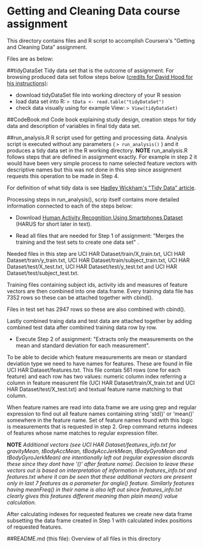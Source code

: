 # Getting and Cleaning Data course assignment

This directory contains files and R script to accomplish Coursera's "Getting and Cleaning Data" assignment. 

Files are as below:

##tidyDataSet 
Tidy data set that is the outcome of assignment. For browsing produced data set follow steps below ([credits for David Hood for his instructions)](https://thoughtfulbloke.wordpress.com/2015/09/09/):
* download tidyDataSet file into working directory of your R session
* load data set into R: 
`> tData <- read.table("tidyDataSet")`
* check data visually using for example View: `> View(tidyDataSet)`

##CodeBook.md
Code book explaining study design, creation steps for tidy data and description of variables in final tidy data set.

##run_analysis.R 
R script used for getting and processing data. Analysis script is executed without any parameters ( `> run_analysis()` ) and it produces a tidy data set in the R working directory.  **NOTE** run_analysis.R follows steps that are defined in assignment exactly. For example in step 2 it would have been very simple process to name selected feature vectors with descriptive names but this was not done in this step since assignment requests this operation to be made in Step 4.

For definition of what tidy data is see [Hadley Wickham's "Tidy Data" article](http://vita.had.co.nz/papers/tidy-data.pdf).  

Processing steps in run_analysis(), scrip itself contains more detailed information connected to each of the steps below:

* Download [Human Activity Recognition Using Smartphones Dataset](https://d396qusza40orc.cloudfront.net/getdata%2Fprojectfiles%2FUCI%20HAR%20Dataset.zip) (HARUS for short later in text).

* Read all files that are needed for Step 1 of assignment: "Merges the training and the test sets to create one data set" . 

Needed files in this step are UCI HAR Dataset/train/X_train.txt,  UCI HAR Dataset/train/y_train.txt,  UCI HAR Dataset/train/subject_train.txt,  UCI HAR Dataset/test/X_test.txt,  UCI HAR Dataset/test/y_test.txt and UCI HAR Dataset/test/subject_test.txt. 

Training files containing subject ids, activity ids and measures of feature vectors are then combined into one data.frame. Every training data file has 7352 rows so these can be attached together with cbind(). 

Files in test set has 2947 rows so these are also combined with cbind(). 

Lastly combined traing data and test data are attached together by adding combined test data after combined training data row by row. 

* Execute Step 2 of assignment: "Extracts only the measurements on the mean and standard deviation for each measurement". 

To be able to decide which feature measurements are mean or standard deviation type we need to have names for features. These are found in file UCI HAR Dataset/features.txt. This file contais 561 rows (one for each feature) and each row has two values: numeric column index referring a column in feature measurent file (UCI HAR Dataset/train/X_train.txt and UCI HAR Dataset/test/X_test.txt) and textual feature name matching to that column. 

When feature names are read into data.frame we are using grep and regular expression to find out all feature names containing string 'std()' or 'mean()' somewhere in the feature name. Set of feature names found with this logic is measurements that is requested in step 2. Grep command returns indexes of features whose name matches to regular expression filter. 

**NOTE** *Additional vectors (see UCI HAR Dataset/features_info.txt for gravityMean, tBodyAccMean, tBodyAccJerkMean, tBodyGyroMean and tBodyGyroJerkMean) are intentionally left out (regular expression discards these since they dont have '()' after feature name). Decision to leave these vectors out is based on interpretation of information in features_info.txt and features.txt where it can be seen that these additional vectors are present only in last 7 features as a parameter for angle() feature. Similarly features having meanFreq() in their name is also left out since features_info.txt clearly gives this features different meaning than plain mean() value calculation.*

After calculating indexes for requested features we create new data frame subsetting the data frame created in Step 1 with calculated index positions of requested features.

##README.md
(this file): Overview of all files in this directory
